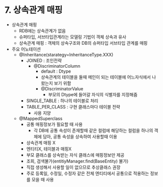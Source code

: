 # 7. 상속관계 매핑

- 상속관계 매핑
  - RDB에는 상속관계가 없음
  - 슈퍼타입, 서브타입관계라는 모델링 기법이 객체 상속과 유사
  - 상속관계 매핑 : 객체의 상속구조와 DB의 슈퍼타입 서브타입 관계를 매핑
- 주요 어노테이션
  - @Inheritance(starategy=InheritanceType.XXX)
    - JOINED : 조인전략
      - @DiscriminatorColumn
        - default : Dtype
        - 상속관계의 테이블을 둘때 메인이 되는 테이블에 어느자식에서 나왔는지 보기 위함
        - @DiscriminatorValue
          - 부모의 Dtype에 들어갈 자식의 식별자를 지정해줌
    - SINGLE_TABLE : 하나의 테이블로 처리
    - TABLE_PER_CLASS : 구현 클래스마다 테이블 전략
      - 사용 지양
  - @MappedSuperclass
    - 공통 매핑정보가 필요할 때 사용
      - 각 DB에 공통 속성이 존재할때 같은 컬럼에 해당하는 컬럼을 하나의 객체에 담아, 공통 속성을 상속하여 사용할때 이용
    - 상속관계 매핑 X
    - 엔티티X, 테이블과 매핑X
    - 부모 클래스를 상속받는 자식 클래스에 매핑정보만 제공
    - 조회, 검색불가(entitiyManager.find(BaseEntity) 불가)
    - 직접 생성해서 사용할 일이 없으므로 추상클래스 권장
    - 주로 등록일, 수정일, 수정자 같은 전체 엔티티에서 공통으로 적용하는 정보를 모을 때 사용
